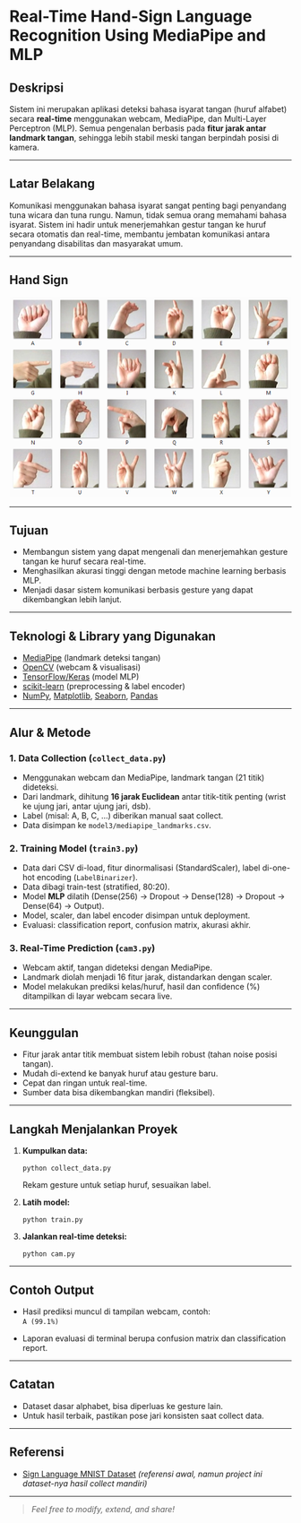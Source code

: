 
# Real-Time Hand-Sign Language Recognition Using MediaPipe and MLP

## Deskripsi
Sistem ini merupakan aplikasi deteksi bahasa isyarat tangan (huruf alfabet) secara **real-time** menggunakan webcam, MediaPipe, dan Multi-Layer Perceptron (MLP). Semua pengenalan berbasis pada **fitur jarak antar landmark tangan**, sehingga lebih stabil meski tangan berpindah posisi di kamera.

---

## Latar Belakang
Komunikasi menggunakan bahasa isyarat sangat penting bagi penyandang tuna wicara dan tuna rungu. Namun, tidak semua orang memahami bahasa isyarat. Sistem ini hadir untuk menerjemahkan gestur tangan ke huruf secara otomatis dan real-time, membantu jembatan komunikasi antara penyandang disabilitas dan masyarakat umum.

---

## Hand Sign

![hand_sign](/assets/hand_sign.png)

---

## Tujuan
- Membangun sistem yang dapat mengenali dan menerjemahkan gesture tangan ke huruf secara real-time.
- Menghasilkan akurasi tinggi dengan metode machine learning berbasis MLP.
- Menjadi dasar sistem komunikasi berbasis gesture yang dapat dikembangkan lebih lanjut.

---

## Teknologi & Library yang Digunakan
- [MediaPipe](https://mediapipe.readthedocs.io/en/latest/solutions/hands.html) (landmark deteksi tangan)
- [OpenCV](https://opencv.org/) (webcam & visualisasi)
- [TensorFlow/Keras](https://www.tensorflow.org/) (model MLP)
- [scikit-learn](https://scikit-learn.org/) (preprocessing & label encoder)
- [NumPy](https://numpy.org/), [Matplotlib](https://matplotlib.org/), [Seaborn](https://seaborn.pydata.org/), [Pandas](https://pandas.pydata.org/)

---

## **Alur & Metode**

### 1. Data Collection (`collect_data.py`)
- Menggunakan webcam dan MediaPipe, landmark tangan (21 titik) dideteksi.
- Dari landmark, dihitung **16 jarak Euclidean** antar titik-titik penting (wrist ke ujung jari, antar ujung jari, dsb).
- Label (misal: A, B, C, ...) diberikan manual saat collect.
- Data disimpan ke `model3/mediapipe_landmarks.csv`.

### 2. Training Model (`train3.py`)
- Data dari CSV di-load, fitur dinormalisasi (StandardScaler), label di-one-hot encoding (`LabelBinarizer`).
- Data dibagi train-test (stratified, 80:20).
- Model **MLP** dilatih (Dense(256) → Dropout → Dense(128) → Dropout → Dense(64) → Output).
- Model, scaler, dan label encoder disimpan untuk deployment.
- Evaluasi: classification report, confusion matrix, akurasi akhir.

### 3. Real-Time Prediction (`cam3.py`)
- Webcam aktif, tangan dideteksi dengan MediaPipe.
- Landmark diolah menjadi 16 fitur jarak, distandarkan dengan scaler.
- Model melakukan prediksi kelas/huruf, hasil dan confidence (%) ditampilkan di layar webcam secara live.

---

## **Keunggulan**
- Fitur jarak antar titik membuat sistem lebih robust (tahan noise posisi tangan).
- Mudah di-extend ke banyak huruf atau gesture baru.
- Cepat dan ringan untuk real-time.
- Sumber data bisa dikembangkan mandiri (fleksibel).

---

## **Langkah Menjalankan Proyek**

1. **Kumpulkan data:**
   ```
   python collect_data.py
   ```
   Rekam gesture untuk setiap huruf, sesuaikan label.

2. **Latih model:**
   ```
   python train.py
   ```

3. **Jalankan real-time deteksi:**
   ```
   python cam.py
   ```

---

## Contoh Output
- Hasil prediksi muncul di tampilan webcam, contoh:  
  `A (99.1%)`

- Laporan evaluasi di terminal berupa confusion matrix dan classification report.

---

## Catatan
- Dataset dasar alphabet, bisa diperluas ke gesture lain.
- Untuk hasil terbaik, pastikan pose jari konsisten saat collect data.

---

## Referensi
- [Sign Language MNIST Dataset](https://www.kaggle.com/datamunge/sign-language-mnist) _(referensi awal, namun project ini dataset-nya hasil collect mandiri)_

---

> _Feel free to modify, extend, and share!_